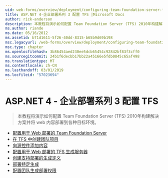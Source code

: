```yaml
---
uid: web-forms/overview/deployment/configuring-team-foundation-server-for-web-deployment/index
title: ASP.NET 4-企业部署系列 3 配置 TFS |Microsoft Docs
author: rick-anderson
description: 本教程将演示如何配置 Team Foundation Server (TFS) 2010年构建解决方案并将 web 内容部署到各种目标环境。
ms.author: riande
ms.date: 05/16/2012
ms.assetid: b71d1611-5f26-40dd-8315-b65b9d69b198
msc.legacyurl: /web-forms/overview/deployment/configuring-team-foundation-server-for-web-deployment
msc.type: chapter
ms.openlocfilehash: 3b86454aed230ee5dcb65454c92842bf83f3cff0
ms.sourcegitcommit: 24b1f6decbb17bb22a45166e5fdb0845c65af498
ms.translationtype: MT
ms.contentlocale: zh-CN
ms.lasthandoff: 03/01/2019
ms.locfileid: "57023694"
---
```

<a name="aspnet-4---enterprise-deployment-series-3-configuring-tfs"></a>ASP.NET 4 - 企业部署系列 3 配置 TFS
====================
> 本教程将演示如何配置 Team Foundation Server (TFS) 2010年构建解决方案并将 web 内容部署到各种目标环境。


- [配置用于 Web 部署的 Team Foundation Server](configuring-team-foundation-server-for-web-deployment.md)
- [在 TFS 中创建团队项目](creating-a-team-project-in-tfs.md)
- [向源控件添加内容](adding-content-to-source-control.md)
- [配置用于 Web 部署的 TFS 生成服务器](configuring-a-tfs-build-server-for-web-deployment.md)
- [创建支持部署的生成定义](creating-a-build-definition-that-supports-deployment.md)
- [部署特定生成](deploying-a-specific-build.md)
- [配置团队生成部署权限](configuring-permissions-for-team-build-deployment.md)
